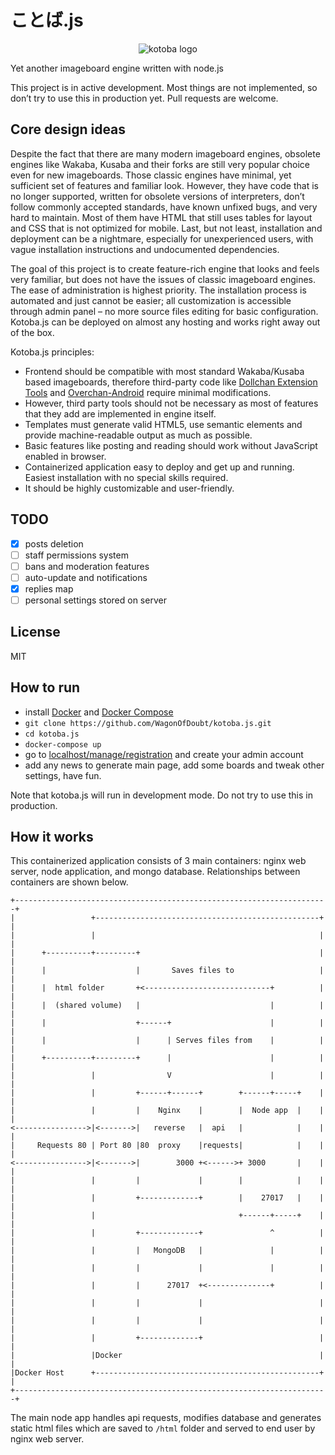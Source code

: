 # ことば.js
<p align="center">
  <img src="https://raw.githubusercontent.com/WagonOfDoubt/kotoba.js/master/html/.static/img/kotoba_logo_md.png" alt="kotoba logo"/>
</p>

Yet another imageboard engine written with node.js

This project is in active development. Most things are not implemented, so don’t try to use this in production yet. Pull requests are welcome.

## Core design ideas

Despite the fact that there are many modern imageboard engines, obsolete engines like Wakaba, Kusaba and their forks are still very popular choice even for new imageboards. Those classic engines have minimal, yet sufficient set of features and familiar look. However, they have code that is no longer supported, written for obsolete versions of interpreters, don’t follow commonly accepted standards, have known unfixed bugs, and very hard to maintain. Most of them have HTML that still uses tables for layout and CSS that is not optimized for mobile. Last, but not least, installation and deployment can be a nightmare, especially for unexperienced users, with vague installation instructions and undocumented dependencies.

The goal of this project is to create feature-rich engine that looks and feels very familiar, but does not have the issues of classic imageboard engines. The ease of administration is highest priority. The installation process is automated and just cannot be easier; all customization is accessible through admin panel – no more source files editing for basic configuration. Kotoba.js can be deployed on almost any hosting and works right away out of the box.

Kotoba.js principles:

- Frontend should be compatible with most standard Wakaba/Kusaba based imageboards, therefore third-party code like [Dollchan Extension Tools](https://github.com/SthephanShinkufag/Dollchan-Extension-Tools) and [Overchan-Android](https://github.com/AliceCA/Overchan-Android) require minimal modifications.
- However, third party tools should not be necessary as most of features that they add are implemented in engine itself.
- Templates must generate valid HTML5, use semantic elements and provide machine-readable output as much as possible.
- Basic features like posting and reading should work without JavaScript enabled in browser.
- Containerized application easy to deploy and get up and running. Easiest installation with no special skills required.
- It should be highly customizable and user-friendly.


## TODO

- [x] posts deletion
- [ ] staff permissions system
- [ ] bans and moderation features
- [ ] auto-update and notifications
- [x] replies map
- [ ] personal settings stored on server

## License

MIT

## How to run

- install [Docker](https://docker.com/) and [Docker Compose](https://docs.docker.com/compose/install/)
- `git clone https://github.com/WagonOfDoubt/kotoba.js.git`
- `cd kotoba.js`
- `docker-compose up`
- go to [localhost/manage/registration](http://localhost/manage/registration) and create your admin account
- add any news to generate main page, add some boards and tweak other settings, have fun.

Note that kotoba.js will run in development mode. Do not try to use this in production.

## How it works

This containerized application consists of 3 main containers: nginx web server, node application, and mongo database. Relationships between containers are shown below.

```
+----------------------------------------------------------------------+
|                 +--------------------------------------------------+ |
|                 |                                                  | |
|      +----------+---------+                                        | |
|      |                    |       Saves files to                   | |
|      |  html folder       +<----------------------------+          | |
|      |  (shared volume)   |                             |          | |
|      |                    +------+                      |          | |
|      |                    |      | Serves files from    |          | |
|      +----------+---------+      |                      |          | |
|                 |                V                      |          | |
|                 |         +------+------+        +------+-----+    | |
|                 |         |    Nginx    |        |  Node app  |    | |
<---------------->|<------->|   reverse   |  api   |            |    | |
|     Requests 80 | Port 80 |80  proxy    |requests|            |    | |
<---------------->|<------->|        3000 +<------>+ 3000       |    | |
|                 |         |             |        |            |    | |
|                 |         +-------------+        |    27017   |    | |
|                 |                                +------+-----+    | |
|                 |         +-------------+               ^          | |
|                 |         |   MongoDB   |               |          | |
|                 |         |             |               |          | |
|                 |         |      27017  +<--------------+          | |
|                 |         |             |                          | |
|                 |         |             |                          | |
|                 |         +-------------+                          | |
|                 |Docker                                            | |
|Docker Host      +--------------------------------------------------+ |
+----------------------------------------------------------------------+

```

The main node app handles api requests, modifies database and generates static html files which are saved to `/html` folder and served to end user by nginx web server.
